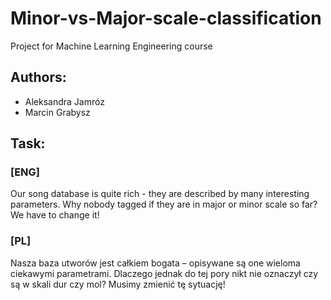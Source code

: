 # Minor-vs-Major-scale-classification
Project for Machine Learning Engineering course

## Authors:
- Aleksandra Jamróz
- Marcin Grabysz

## Task:

### [ENG]
Our song database is quite rich - they are described by many interesting parameters. Why nobody tagged if they are in major or minor scale so far? We have to change it!

### [PL]
Nasza baza utworów jest całkiem bogata – opisywane są one wieloma ciekawymi 
parametrami. Dlaczego jednak do tej pory nikt nie oznaczył czy są w skali dur czy mol? 
Musimy zmienić tę sytuację!
